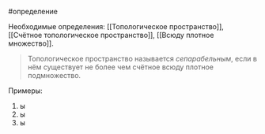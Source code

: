#определение

Необходимые определения: [[Топологическое пространство]], [[Счётное топологическое пространство]], [[Всюду плотное множество]].

>Топологическое пространство называется *сепарабельным*, если в нём существует не более чем счётное всюду плотное подмножество.

Примеры:
1) ы
2) ы
3) ы